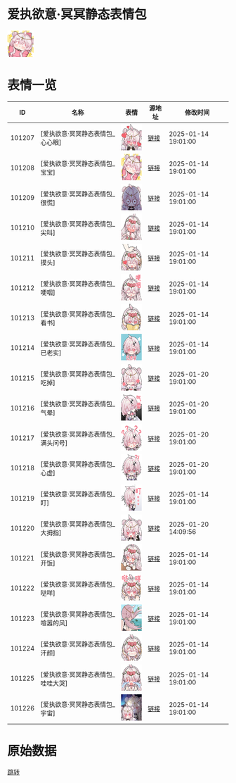 # 爱执欲意·冥冥静态表情包

<img src="./cover.png" height="60" alt="cover" />

# 表情一览

|ID|名称|表情|源地址|修改时间|
|----|----|----|----|----|
|101207|[爱执欲意·冥冥静态表情包_心心眼]|<img src="./pic/101207_%5B爱执欲意·冥冥静态表情包_心心眼%5D.png" height="60" alt="心心眼"/>|[链接](https://i0.hdslb.com/bfs/garb/d2cd9430a35696cd99cb969cf9f5e600e8a3d17d.png)|2025-01-14 19:01:00|
|101208|[爱执欲意·冥冥静态表情包_宝宝]|<img src="./pic/101208_%5B爱执欲意·冥冥静态表情包_宝宝%5D.png" height="60" alt="宝宝"/>|[链接](https://i0.hdslb.com/bfs/garb/5e202960ffa23a596d13a3af150a7546601fc886.png)|2025-01-14 19:01:00|
|101209|[爱执欲意·冥冥静态表情包_很慌]|<img src="./pic/101209_%5B爱执欲意·冥冥静态表情包_很慌%5D.png" height="60" alt="很慌"/>|[链接](https://i0.hdslb.com/bfs/garb/e1bc5255d20756ee95b30df30db7285338a2cc4a.png)|2025-01-14 19:01:00|
|101210|[爱执欲意·冥冥静态表情包_尖叫]|<img src="./pic/101210_%5B爱执欲意·冥冥静态表情包_尖叫%5D.png" height="60" alt="尖叫"/>|[链接](https://i0.hdslb.com/bfs/garb/e92156e4f3cabdfd0244b40c0ce2339368344604.png)|2025-01-14 19:01:00|
|101211|[爱执欲意·冥冥静态表情包_摸头]|<img src="./pic/101211_%5B爱执欲意·冥冥静态表情包_摸头%5D.png" height="60" alt="摸头"/>|[链接](https://i0.hdslb.com/bfs/garb/c3d6fa6c55d67533f393598e020313ba4e39c63d.png)|2025-01-14 19:01:00|
|101212|[爱执欲意·冥冥静态表情包_哽咽]|<img src="./pic/101212_%5B爱执欲意·冥冥静态表情包_哽咽%5D.png" height="60" alt="哽咽"/>|[链接](https://i0.hdslb.com/bfs/garb/5c36f90658b241f0822ad50d6c35617c1888a83d.png)|2025-01-14 19:01:00|
|101213|[爱执欲意·冥冥静态表情包_看书]|<img src="./pic/101213_%5B爱执欲意·冥冥静态表情包_看书%5D.png" height="60" alt="看书"/>|[链接](https://i0.hdslb.com/bfs/garb/e659f03239dd857148721921672b610295323920.png)|2025-01-14 19:01:00|
|101214|[爱执欲意·冥冥静态表情包_已老实]|<img src="./pic/101214_%5B爱执欲意·冥冥静态表情包_已老实%5D.png" height="60" alt="已老实"/>|[链接](https://i0.hdslb.com/bfs/garb/de4f2552d31b737382940cf449b470b2020c69e1.png)|2025-01-14 19:01:00|
|101215|[爱执欲意·冥冥静态表情包_吃掉]|<img src="./pic/101215_%5B爱执欲意·冥冥静态表情包_吃掉%5D.png" height="60" alt="吃掉"/>|[链接](https://i0.hdslb.com/bfs/garb/03ec592cab447b078ca117e54c467d9a5ce7f914.png)|2025-01-20 19:01:00|
|101216|[爱执欲意·冥冥静态表情包_气晕]|<img src="./pic/101216_%5B爱执欲意·冥冥静态表情包_气晕%5D.png" height="60" alt="气晕"/>|[链接](https://i0.hdslb.com/bfs/garb/cbbc9620c837d9c8797320501f670c7f5eb748f1.png)|2025-01-20 19:01:00|
|101217|[爱执欲意·冥冥静态表情包_满头问号]|<img src="./pic/101217_%5B爱执欲意·冥冥静态表情包_满头问号%5D.png" height="60" alt="满头问号"/>|[链接](https://i0.hdslb.com/bfs/garb/78b7660c9bb1f31a7ddcd2444b0d18f1923fd768.png)|2025-01-20 19:01:00|
|101218|[爱执欲意·冥冥静态表情包_心虚]|<img src="./pic/101218_%5B爱执欲意·冥冥静态表情包_心虚%5D.png" height="60" alt="心虚"/>|[链接](https://i0.hdslb.com/bfs/garb/e0a0ff7857150d16788417f25d571afbd4a20862.png)|2025-01-20 19:01:00|
|101219|[爱执欲意·冥冥静态表情包_盯]|<img src="./pic/101219_%5B爱执欲意·冥冥静态表情包_盯%5D.png" height="60" alt="盯"/>|[链接](https://i0.hdslb.com/bfs/garb/d7de5351f470639be479dcfc60c64ab581416088.png)|2025-01-14 19:01:00|
|101220|[爱执欲意·冥冥静态表情包_大拇指]|<img src="./pic/101220_%5B爱执欲意·冥冥静态表情包_大拇指%5D.png" height="60" alt="大拇指"/>|[链接](https://i0.hdslb.com/bfs/garb/7cec550e00e09719b49a22f33b3ca9976924f1bf.png)|2025-01-20 14:09:56|
|101221|[爱执欲意·冥冥静态表情包_开饭]|<img src="./pic/101221_%5B爱执欲意·冥冥静态表情包_开饭%5D.png" height="60" alt="开饭"/>|[链接](https://i0.hdslb.com/bfs/garb/67d2c43fe33fc1a14da42f559899d83d67c9d10c.png)|2025-01-14 19:01:00|
|101222|[爱执欲意·冥冥静态表情包_哒咩]|<img src="./pic/101222_%5B爱执欲意·冥冥静态表情包_哒咩%5D.png" height="60" alt="哒咩"/>|[链接](https://i0.hdslb.com/bfs/garb/02de576bf5a3a7b58ec5b4cac8cb3818b6f06cf5.png)|2025-01-14 19:01:00|
|101223|[爱执欲意·冥冥静态表情包_喧嚣的风]|<img src="./pic/101223_%5B爱执欲意·冥冥静态表情包_喧嚣的风%5D.png" height="60" alt="喧嚣的风"/>|[链接](https://i0.hdslb.com/bfs/garb/1b27669f29bc4a25c5535b92a3019cb81efe0c3b.png)|2025-01-14 19:01:00|
|101224|[爱执欲意·冥冥静态表情包_汗颜]|<img src="./pic/101224_%5B爱执欲意·冥冥静态表情包_汗颜%5D.png" height="60" alt="汗颜"/>|[链接](https://i0.hdslb.com/bfs/garb/fe0d926a9cf03577720898c29e00851cfa1da7d9.png)|2025-01-14 19:01:00|
|101225|[爱执欲意·冥冥静态表情包_哇哇大哭]|<img src="./pic/101225_%5B爱执欲意·冥冥静态表情包_哇哇大哭%5D.png" height="60" alt="哇哇大哭"/>|[链接](https://i0.hdslb.com/bfs/garb/23d63cfa46e5ce4a7be3c8b4fce9f69ddbdc1971.png)|2025-01-14 19:01:00|
|101226|[爱执欲意·冥冥静态表情包_宇宙]|<img src="./pic/101226_%5B爱执欲意·冥冥静态表情包_宇宙%5D.png" height="60" alt="宇宙"/>|[链接](https://i0.hdslb.com/bfs/garb/2fbb59be28d7b386d32f7248b7dff48e1335cfc4.png)|2025-01-14 19:01:00|

# 原始数据

[跳转](./raw.json)

